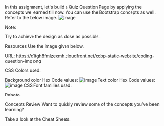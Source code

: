 In this assignment, let's build a Quiz Question Page by applying the concepts we learned till now. You can use the Bootstrap concepts as well.
Refer to the below image.
![image](https://github.com/bukka5sandhya/QuizQuestionPage/assets/133884532/5d14c7cc-8e7b-4a02-89e4-a19a927d57ab)

Note:

Try to achieve the design as close as possible.

Resources
Use the image given below.

URL: https://d1tgh8fmlzexmh.cloudfront.net/ccbp-static-website/coding-question-img.png

CSS Colors used:

Background color Hex Code values:
![image](https://github.com/bukka5sandhya/QuizQuestionPage/assets/133884532/2c8d255a-40ab-4a8f-a5ea-a8aa03161d23)
Text color Hex Code values:
![image](https://github.com/bukka5sandhya/QuizQuestionPage/assets/133884532/9956c91f-ab8c-447f-a29b-cbf81c059c46)
CSS Font families used:

Roboto


Concepts Review
Want to quickly review some of the concepts you’ve been learning?

Take a look at the Cheat Sheets.
